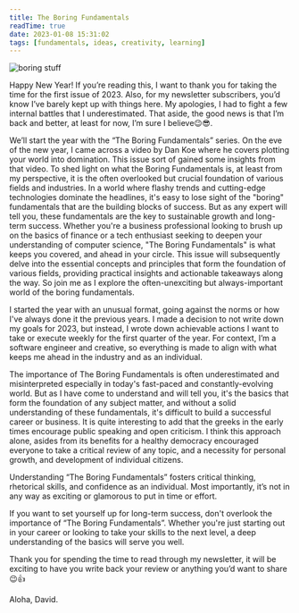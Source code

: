 ```yaml
---
title: The Boring Fundamentals
readTime: true
date: 2023-01-08 15:31:02
tags: [fundamentals, ideas, creativity, learning]
---
```

![boring stuff](/images/boring_fundamentals/image_r.jpg "man teaching boring stuff")

Happy New Year! If you’re reading this, I want to thank you for taking the time for the first issue of 2023. Also, for my newsletter subscribers, you’d know I’ve barely kept up with things here. My apologies, I had to fight a few internal battles that I underestimated. That aside, the good news is that I’m back and better, at least for now, I’m sure I believe😉😎.

We’ll start the year with the “The Boring Fundamentals” series. On the eve of the new year, I came across a video by Dan Koe where he covers plotting your world into domination. This issue sort of gained some insights from that video. To shed light on what the Boring Fundamentals is, at least from my perspective, it is the often overlooked but crucial foundation of various fields and industries. In a world where flashy trends and cutting-edge technologies dominate the headlines, it's easy to lose sight of the "boring" fundamentals that are the building blocks of success. But as any expert will tell you, these fundamentals are the key to sustainable growth and long-term success. Whether you're a business professional looking to brush up on the basics of finance or a tech enthusiast seeking to deepen your understanding of computer science, "The Boring Fundamentals" is what keeps you covered, and ahead in your circle. This issue will subsequently delve into the essential concepts and principles that form the foundation of various fields, providing practical insights and actionable takeaways along the way. So join me as I explore the often-unexciting but always-important world of the boring fundamentals.

I started the year with an unusual format, going against the norms or how I've always done it the previous years. I made a decision to not write down my goals for 2023, but instead, I wrote down achievable actions I want to take or execute weekly for the first quarter of the year. For context, I’m a software engineer and creative, so everything is made to align with what keeps me ahead in the industry and as an individual.

The importance of The Boring Fundamentals is often underestimated and misinterpreted especially in today's fast-paced and constantly-evolving world. But as I have come to understand and will tell you, it's the basics that form the foundation of any subject matter, and without a solid understanding of these fundamentals, it's difficult to build a successful career or business. It is quite interesting to add that the greeks in the early times encourage public speaking and open criticism. I think this approach alone, asides from its benefits for a healthy democracy encouraged everyone to take a critical review of any topic, and a necessity for personal growth, and development of individual citizens.

Understanding “The Boring Fundamentals” fosters critical thinking, rhetorical skills, and confidence as an individual. Most importantly, it’s not in any way as exciting or glamorous to put in time or effort.

If you want to set yourself up for long-term success, don't overlook the importance of “The Boring Fundamentals”. Whether you're just starting out in your career or looking to take your skills to the next level, a deep understanding of the basics will serve you well.

Thank you for spending the time to read through my newsletter, it will be exciting to have you write back your review or anything you’d want to share😉👍

Aloha,
David.
